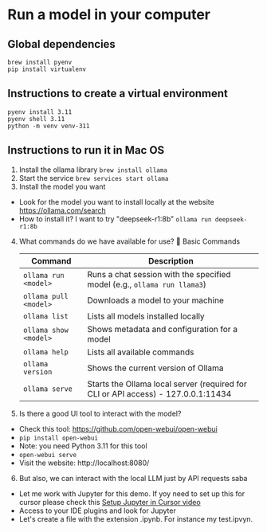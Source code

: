 # Run a model in your computer

## Global dependencies
```
brew install pyenv
pip install virtualenv
```

## Instructions to create a virtual environment
```
pyenv install 3.11
pyenv shell 3.11
python -m venv venv-311
```

## Instructions to run it in Mac OS
1. Install the ollama library
``` brew install ollama ```
2. Start the service
``` brew services start ollama ```
3. Install the model you want
- Look for the model you want to install locally at the website https://ollama.com/search
- How to install it? I want to try "deepseek-r1:8b"
``` ollama run deepseek-r1:8b ```
4. What commands do we have available for use?
    🧭 Basic Commands

    | Command                  | Description                                                                 |
    |--------------------------|-----------------------------------------------------------------------------|
    | `ollama run <model>`     | Runs a chat session with the specified model (e.g., `ollama run llama3`)    |
    | `ollama pull <model>`    | Downloads a model to your machine                                           |
    | `ollama list`            | Lists all models installed locally                                          |
    | `ollama show <model>`    | Shows metadata and configuration for a model                                |
    | `ollama help`            | Lists all available commands                                                |
    | `ollama version`         | Shows the current version of Ollama                                         |
    | `ollama serve`           | Starts the Ollama local server (required for CLI or API access) - 127.0.0.1:11434             |

5. Is there a good UI tool to interact with the model?
- Check this tool: https://github.com/open-webui/open-webui 
- ``` pip install open-webui ```
- Note: you need Python 3.11 for this tool
- ``` open-webui serve ```
- Visit the website: http://localhost:8080/

6. But also, we can interact with the local LLM just by API requests saba
- Let me work with Jupyter for this demo. If yoy need to set up this for cursor please check this [Setup Jupyter in Cursor video](https://www.youtube.com/watch?v=eOSfeBIBzr0)
- Access to your IDE plugins and look for Jupyter
- Let's create a file with the extension .ipynb. For instance my test.ipvyn. 
